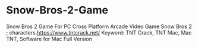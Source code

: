 # Snow-Bros-2-Game
Snow Bros 2 Game For PC Cross Platform Arcade Video Game Snow Bros 2 ; characters.https://www.tntcrack.net/           Keyword: TNT Crack, TNT Mac, Mac TNT, Software for Mac Full Version
